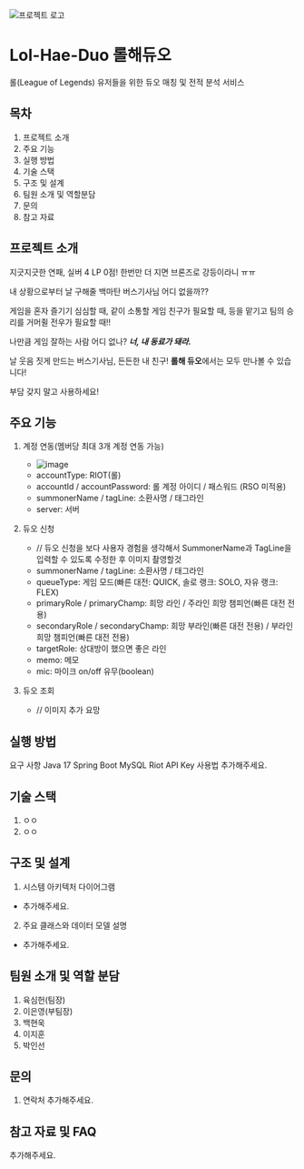 ![프로젝트 로고](https://github.com/user-attachments/assets/b0e8519c-4520-43c8-8c3a-bc4fd46819d3)

# Lol-Hae-Duo 롤해듀오

롤(League of Legends) 유저들을 위한 듀오 매칭 및 전적 분석 서비스

## 목차

1. 프로젝트 소개
2. 주요 기능
3. 실행 방법
4. 기술 스택
5. 구조 및 설계
6. 팀원 소개 및 역할분담
7. 문의
8. 참고 자료

## 프로젝트 소개

지긋지긋한 연패, 실버 4 LP 0점! 한번만 더 지면 브론즈로 강등이라니 ㅠㅠ

내 상황으로부터 날 구해줄 백마탄 버스기사님 어디 없을까??

게임을 혼자 즐기기 심심할 때, 같이 소통할 게임 친구가 필요할 때, 등을 맡기고 팀의 승리를 거머쥘 전우가 필요할 때!!

나만큼 게임 잘하는 사람 어디 없나? ***너, 내 동료가 돼라.***

날 웃음 짓게 만드는 버스기사님, 든든한 내 친구! **롤해 듀오**에서는 모두 만나볼 수 있습니다!

부담 갖지 말고 사용하세요!

## 주요 기능

1. 계정 연동(멤버당 최대 3개 계정 연동 가능)
   * ![image](https://github.com/user-attachments/assets/87274b6b-de4b-403c-bca4-80bebbfec809) 
   * accountType: RIOT(롤)
   * accountId / accountPassword: 롤 계정 아이디 / 패스워드 (RSO 미적용)
   * summonerName / tagLine: 소환사명 / 태그라인
   * server: 서버

2. 듀오 신청
   * // 듀오 신청을 보다 사용자 경험을 생각해서 SummonerName과 TagLine을 입력할 수 있도록 수정한 후 이미지 촬영할것
   * summonerName / tagLine: 소환사명 / 태그라인
   * queueType: 게임 모드(빠른 대전: QUICK, 솔로 랭크: SOLO, 자유 랭크: FLEX)
   * primaryRole / primaryChamp: 희망 라인 / 주라인 희망 챔피언(빠른 대전 전용)
   * secondaryRole / secondaryChamp: 희망 부라인(빠른 대전 전용) / 부라인 희망 챔피언(빠른 대전 전용)
   * targetRole: 상대방이 했으면 좋은 라인
   * memo: 메모
   * mic: 마이크 on/off 유무(boolean)

3. 듀오 조회
   * // 이미지 추가 요망
  
## 실행 방법

요구 사항
Java 17
Spring Boot
MySQL
Riot API Key 사용법 추가해주세요.


## 기술 스택

1. ㅇㅇ
2. ㅇㅇ

## 구조 및 설계

1. 시스템 아키텍처 다이어그램
  * 추가해주세요.

2. 주요 클래스와 데이터 모델 설명
  * 추가해주세요.

## 팀원 소개 및 역할 분담

1. 육심헌(팀장)
2. 이은영(부팀장)
3. 백현욱
4. 이지훈
5. 박인선

## 문의

1. 연락처 추가해주세요.

## 참고 자료 및 FAQ

추가해주세요.
